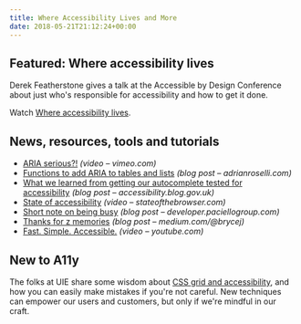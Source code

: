 ```yaml
---
title: Where Accessibility Lives and More
date: 2018-05-21T21:12:24+00:00
---
```


## Featured: Where accessibility lives

Derek Featherstone gives a talk at the Accessible by Design Conference about just who's responsible for accessibility and how to get it done.

Watch [Where accessibility lives](https://www.youtube.com/watch?v=XTee8Hol1kM&feature=youtu.be).

## News, resources, tools and tutorials

* [ARIA serious?!](https://vimeo.com/269615025) _(video – vimeo.com)_
* [Functions to add ARIA to tables and lists](http://adrianroselli.com/2018/05/functions-to-add-aria-to-tables-and-lists.html) _(blog post – adrianroselli.com)_
* [What we learned from getting our autocomplete tested for accessibility](https://accessibility.blog.gov.uk/2018/05/15/what-we-learned-from-getting-our-autocomplete-tested-for-accessibility/) _(blog post – accessibility.blog.gov.uk)_
* [State of accessibility](https://www.stateofthebrowser.com/speakers/leonie-watson/) _(video – stateofthebrowser.com)_
* [Short note on being busy](https://developer.paciellogroup.com/blog/2018/05/short-note-on-being-busy/) _(blog post – developer.paciellogroup.com)_
* [Thanks for z memories](https://medium.com/@brycej/thanks-for-z-memories-ae3e5e9484bd) _(blog post – medium.com/@brycej)_
* [Fast. Simple. Accessible.](https://www.youtube.com/watch?v=Zk4X_AmPsoU) _(video – youtube.com)_

## New to A11y

The folks at UIE share some wisdom about [CSS grid and accessibility](https://medium.com/adventures-in-ux-design/css-grid-accessibility-dd9cf7790dff), and how you can easily make mistakes if you're not careful. New techniques can empower our users and customers, but only if we're mindful in our craft.